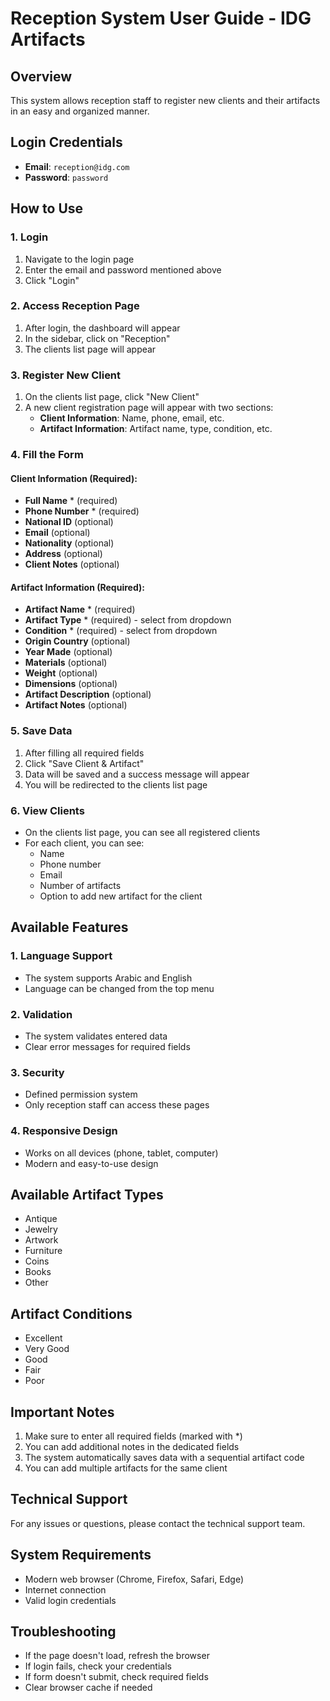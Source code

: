 # Reception System User Guide - IDG Artifacts

## Overview
This system allows reception staff to register new clients and their artifacts in an easy and organized manner.

## Login Credentials
- **Email**: `reception@idg.com`
- **Password**: `password`

## How to Use

### 1. Login
1. Navigate to the login page
2. Enter the email and password mentioned above
3. Click "Login"

### 2. Access Reception Page
1. After login, the dashboard will appear
2. In the sidebar, click on "Reception"
3. The clients list page will appear

### 3. Register New Client
1. On the clients list page, click "New Client"
2. A new client registration page will appear with two sections:
   - **Client Information**: Name, phone, email, etc.
   - **Artifact Information**: Artifact name, type, condition, etc.

### 4. Fill the Form

#### Client Information (Required):
- **Full Name** * (required)
- **Phone Number** * (required)
- **National ID** (optional)
- **Email** (optional)
- **Nationality** (optional)
- **Address** (optional)
- **Client Notes** (optional)

#### Artifact Information (Required):
- **Artifact Name** * (required)
- **Artifact Type** * (required) - select from dropdown
- **Condition** * (required) - select from dropdown
- **Origin Country** (optional)
- **Year Made** (optional)
- **Materials** (optional)
- **Weight** (optional)
- **Dimensions** (optional)
- **Artifact Description** (optional)
- **Artifact Notes** (optional)

### 5. Save Data
1. After filling all required fields
2. Click "Save Client & Artifact"
3. Data will be saved and a success message will appear
4. You will be redirected to the clients list page

### 6. View Clients
- On the clients list page, you can see all registered clients
- For each client, you can see:
  - Name
  - Phone number
  - Email
  - Number of artifacts
  - Option to add new artifact for the client

## Available Features

### 1. Language Support
- The system supports Arabic and English
- Language can be changed from the top menu

### 2. Validation
- The system validates entered data
- Clear error messages for required fields

### 3. Security
- Defined permission system
- Only reception staff can access these pages

### 4. Responsive Design
- Works on all devices (phone, tablet, computer)
- Modern and easy-to-use design

## Available Artifact Types
- Antique
- Jewelry
- Artwork
- Furniture
- Coins
- Books
- Other

## Artifact Conditions
- Excellent
- Very Good
- Good
- Fair
- Poor

## Important Notes
1. Make sure to enter all required fields (marked with *)
2. You can add additional notes in the dedicated fields
3. The system automatically saves data with a sequential artifact code
4. You can add multiple artifacts for the same client

## Technical Support
For any issues or questions, please contact the technical support team.

## System Requirements
- Modern web browser (Chrome, Firefox, Safari, Edge)
- Internet connection
- Valid login credentials

## Troubleshooting
- If the page doesn't load, refresh the browser
- If login fails, check your credentials
- If form doesn't submit, check required fields
- Clear browser cache if needed 